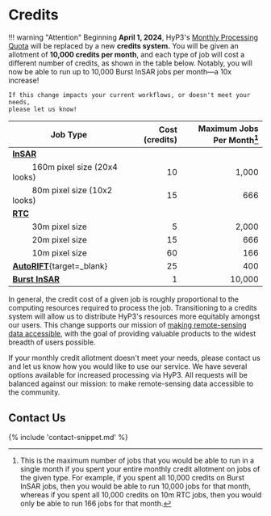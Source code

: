 # Credits

<!--
TODO:
* double-check all values
-->

!!! warning "Attention"
    Beginning **April 1, 2024**, HyP3's [Monthly Processing Quota](./using/quota.md)
    will be replaced by a new **credits system.**
    You will be given an allotment of **10,000 credits per month**,
    and each type of job will cost a different number of credits,
    as shown in the table below.
    Notably, you will now be able to run up to 10,000 Burst InSAR jobs per month—a 10x increase!

    If this change impacts your current workflows, or doesn't meet your needs,
    please let us know!

| Job Type                                                                      |  Cost (credits) | Maximum Jobs Per Month[^1] |
|-------------------------------------------------------------------------------|----------------:|---------------------------:|
| [**InSAR**](/guides/insar_product_guide/)                                     |                 |                            |
| &nbsp;&nbsp;&nbsp;&nbsp;&nbsp;&nbsp;&nbsp;&nbsp; 160m pixel size (20x4 looks) |              10 |                      1,000 |
| &nbsp;&nbsp;&nbsp;&nbsp;&nbsp;&nbsp;&nbsp;&nbsp; 80m pixel size (10x2 looks)  |              15 |                        666 |
| [**RTC**](/guides/rtc_product_guide/)                                         |                 |                            |
| &nbsp;&nbsp;&nbsp;&nbsp;&nbsp;&nbsp;&nbsp;&nbsp; 30m pixel size               |               5 |                      2,000 |
| &nbsp;&nbsp;&nbsp;&nbsp;&nbsp;&nbsp;&nbsp;&nbsp; 20m pixel size               |              15 |                        666 |
| &nbsp;&nbsp;&nbsp;&nbsp;&nbsp;&nbsp;&nbsp;&nbsp; 10m pixel size               |              60 |                        166 |
| [**AutoRIFT**](https://its-live.jpl.nasa.gov/){target=_blank}                 |              25 |                        400 |
| [**Burst InSAR**](/guides/burst_insar_product_guide/)                         |               1 |                     10,000 |

In general, the credit cost of a given job is roughly proportional to the computing resources required to process the job.
Transitioning to a credits system will allow us to distribute HyP3's resources more equitably amongst our users.
This change supports our mission of [making remote-sensing data accessible](https://asf.alaska.edu/about-asf/),
with the goal of providing valuable products to the widest breadth of users possible.

If your monthly credit allotment doesn't meet your needs,
please contact us and let us know how you would like to use our service.
We have several options available for increased processing via HyP3.
All requests will be balanced against our mission: to make remote-sensing data accessible to the community.

## Contact Us

{% include 'contact-snippet.md' %}

[^1]: This is the maximum number of jobs that you would be able to run in a single month if you spent your entire monthly credit allotment on jobs of the given type. For example, if you spent all 10,000 credits on Burst InSAR jobs, then you would be able to run 10,000 jobs for that month, whereas if you spent all 10,000 credits on 10m RTC jobs, then you would only be able to run 166 jobs for that month.
